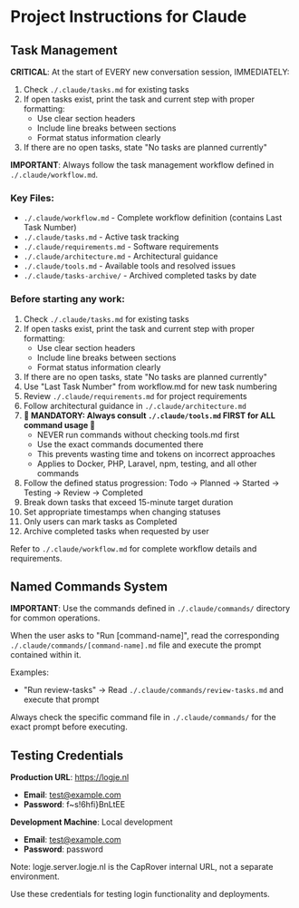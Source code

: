 # Project Instructions for Claude

## Task Management

**CRITICAL**: At the start of EVERY new conversation session, IMMEDIATELY:
1. Check `./.claude/tasks.md` for existing tasks
2. If open tasks exist, print the task and current step with proper formatting:
   - Use clear section headers
   - Include line breaks between sections
   - Format status information clearly
3. If there are no open tasks, state "No tasks are planned currently"

**IMPORTANT**: Always follow the task management workflow defined in `./.claude/workflow.md`.

### Key Files:
- `./.claude/workflow.md` - Complete workflow definition (contains Last Task Number)
- `./.claude/tasks.md` - Active task tracking
- `./.claude/requirements.md` - Software requirements
- `./.claude/architecture.md` - Architectural guidance
- `./.claude/tools.md` - Available tools and resolved issues
- `./.claude/tasks-archive/` - Archived completed tasks by date

### Before starting any work:
1. Check `./.claude/tasks.md` for existing tasks
2. If open tasks exist, print the task and current step with proper formatting:
   - Use clear section headers
   - Include line breaks between sections
   - Format status information clearly
3. If there are no open tasks, state "No tasks are planned currently"
4. Use "Last Task Number" from workflow.md for new task numbering
5. Review `./.claude/requirements.md` for project requirements
6. Follow architectural guidance in `./.claude/architecture.md`
7. **🚨 MANDATORY: Always consult `./.claude/tools.md` FIRST for ALL command usage 🚨**
   - NEVER run commands without checking tools.md first
   - Use the exact commands documented there
   - This prevents wasting time and tokens on incorrect approaches
   - Applies to Docker, PHP, Laravel, npm, testing, and all other commands
8. Follow the defined status progression: Todo → Planned → Started → Testing → Review → Completed
9. Break down tasks that exceed 15-minute target duration
10. Set appropriate timestamps when changing statuses
11. Only users can mark tasks as Completed
12. Archive completed tasks when requested by user

Refer to `./.claude/workflow.md` for complete workflow details and requirements.

## Named Commands System

**IMPORTANT**: Use the commands defined in `./.claude/commands/` directory for common operations.

When the user asks to "Run [command-name]", read the corresponding `./.claude/commands/[command-name].md` file and execute the prompt contained within it.

Examples:
- "Run review-tasks" → Read `./.claude/commands/review-tasks.md` and execute that prompt

Always check the specific command file in `./.claude/commands/` for the exact prompt before executing.

## Testing Credentials

**Production URL**: https://logje.nl
- **Email**: test@example.com
- **Password**: f~s!6hfi}BnLtEE

**Development Machine**: Local development
- **Email**: test@example.com
- **Password**: password

Note: logje.server.logje.nl is the CapRover internal URL, not a separate environment.

Use these credentials for testing login functionality and deployments.